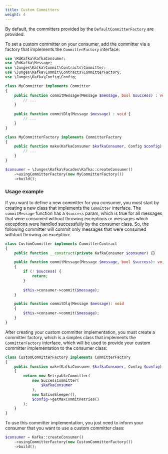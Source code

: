 ```yaml
---
title: Custom Committers
weight: 4
---
```


By default, the committers provided by the `DefaultCommitterFactory` are provided.

To set a custom committer on your consumer, add the committer via a factory that implements the `CommitterFactory` interface:

```php
use \RdKafka\KafkaConsumer;
use \RdKafka\Message;
use \Junges\Kafka\Commit\Contracts\Committer;
use \Junges\Kafka\Commit\Contracts\CommitterFactory;
use \Junges\Kafka\Config\Config;

class MyCommitter implements Committer
{
    public function commitMessage(Message $message, bool $success) : void {
        // ...
    }
    
    public function commitDlq(Message $message) : void {
        // ...
    }  
}

class MyCommitterFactory implements CommitterFactory
{
    public function make(KafkaConsumer $kafkaConsumer, Config $config) : Committer {
        // ...
    }
}

$consumer = \Junges\Kafka\Facades\Kafka::createConsumer()
    ->usingCommitterFactory(new MyCommitterFactory())
    ->build();
```

### Usage example
If you want to define a new committer for you consumer, you must start by creating a new class that implements the `Committer` interface. 
The `commitMessage` function has a `$success` param, which is true for all messages that were consumed without throwing exceptions or messages which exceptions were handled successfully by the consumer class. So, the following committer will commit only messages that were consumed withtout throwing an exception:

```php
class CustomCommitter implements CommitterContract
{
    public function __construct(private KafkaConsumer $consumer) {}

    public function commitMessage(Message $message, bool $success): void
    {
        if (! $success) {
            return;
        }
        
        $this->consumer->commit($message);
    }

    public function commitDlq(Message $message): void
    {
        $this->consumer->commit($message);
    }
}
```

After creating your custom committer implementation, you must create a committer factory, which is a simples class that implements the `CommitterFactory` interface, which will be used to provide your custom committer implementation to the consumer class:

```php
class CustomCommitterFactory implements CommitterFactory
{
    public function make(KafkaConsumer $kafkaConsumer, Config $config): CommitterContract
    {
        return new RetryableCommitter(
            new SuccessCommitter(
                $kafkaConsumer
            ),
            new NativeSleeper(),
            $config->getMaxCommitRetries()
        );
    }
}
```

To use this committer implementation, you just need to inform your consumer that you want to use a custom committer class:

```php
$consumer = Kafka::createConsumer()
    ->usingCommitterFactory(new CustomCommitterFactory())
    ->build();
```

